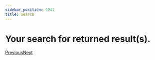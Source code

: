 ```yaml
---
sidebar_position: 6941
title: Search
---
```


# Your search for returned result(s).

[Previous](#)[Next](#)